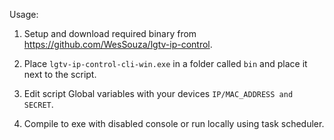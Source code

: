 Usage:
1. Setup and download required binary from https://github.com/WesSouza/lgtv-ip-control.


2. Place `lgtv-ip-control-cli-win.exe` in a folder called `bin` and place it next to the script.


3. Edit script Global variables with your devices `IP/MAC_ADDRESS and SECRET`.


4. Compile to exe with disabled console or run locally using task scheduler.
